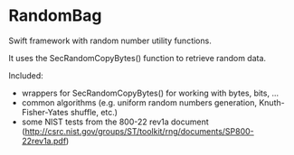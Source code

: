 RandomBag
===

Swift framework with random number utility functions.

It uses the SecRandomCopyBytes() function to retrieve random data.

Included:

* wrappers for SecRandomCopyBytes() for working with bytes, bits, ...
* common algorithms (e.g. uniform random numbers generation, Knuth-Fisher-Yates shuffle, etc.)
* some NIST tests from the 800-22 rev1a document (http://csrc.nist.gov/groups/ST/toolkit/rng/documents/SP800-22rev1a.pdf)
